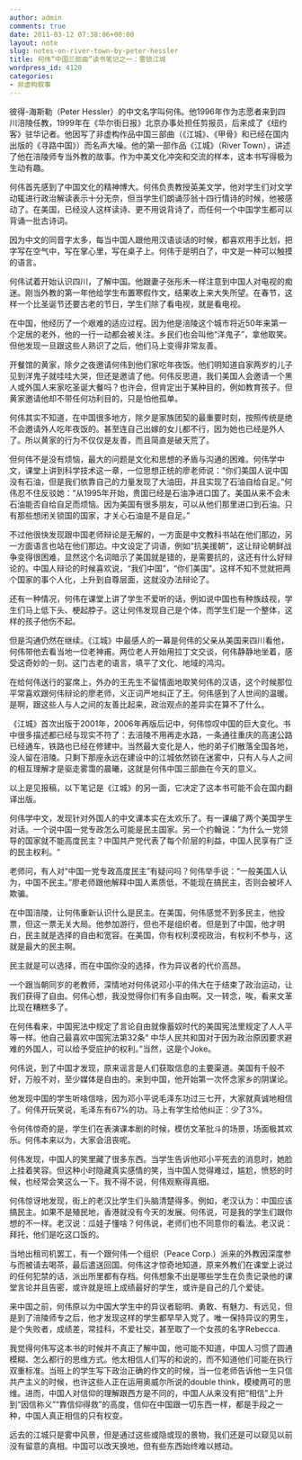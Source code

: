 ```yaml
---
author: admin
comments: true
date: 2011-03-12 07:38:06+00:00
layout: note
slug: notes-on-river-town-by-peter-hessler
title: 何伟“中国三部曲”读书笔记之一：雾锁江城
wordpress_id: 4120
categories:
- 非虚构叙事
---
```


彼得-海斯勒（Peter Hessler）的中文名字叫何伟。他1996年作为志愿者来到四川涪陵任教，1999年在《华尔街日报》北京办事处担任剪报员，后来成了《纽约客》驻华记者。他因写了非虚构作品中国三部曲（《江城》、《甲骨》和已经在国内出版的《寻路中国》）而名声大噪。他的第一部作品《江城》（River Town），讲述了他在涪陵师专当外教的故事。作为中美文化冲突和交流的样本，这本书写得极为生动有趣。 

何伟首先感到了中国文化的精神博大。何伟负责教授英美文学，他对学生们对文学动辄进行政治解读表示十分无奈，但当学生们朗诵莎翁十四行情诗的时候，他被感动了。在美国，已经没人这样读诗、更不用说背诗了，而任何一个中国学生都可以背诵一批古诗词。

因为中文的同音字太多，每当中国人跟他用汉语谈话的时候，都喜欢用手比划，把字写在空气中，写在掌心里，写在桌子上。何伟于是明白了，中文是一种可以触摸的语言。

何伟试着开始认识四川，了解中国。他跟妻子张彤禾一样注意到中国人对电视的痴迷。刚当外教的第一年他给学生布置寒假作文，结果收上来大失所望。在春节，这样一个比圣诞节还要古老的节日，学生们除了看电视，就是看电视。

在中国，他经历了一个艰难的适应过程。因为他是涪陵这个城市将近50年来第一个定居的老外，他的一行一动都会被关注。乡民们也会叫他“洋鬼子”，拿他取笑。但他发现一旦跟这些人熟识了之后，他们马上变得非常友善。

开餐馆的黄家，除夕之夜邀请何伟到他们家吃年夜饭。他们明知道自家两岁的儿子见到洋鬼子就哇哇大哭，但还是邀请了他。何伟反思道，我们美国人会邀请一个黑人或外国人来家吃圣诞大餐吗？也许会，但肯定出于某种目的，例如教育孩子。但黄家邀请他却不带任何功利目的，只是怕他孤单。

何伟其实不知道，在中国很多地方，除夕是家族团契的最重要时刻，按照传统是绝不会邀请外人吃年夜饭的。甚至连自己出嫁的女儿都不行，因为她也已经是外人了。所以黄家的行为不仅仅是友善，而且简直是破天荒了。

但何伟不是没有烦恼，最大的问题是文化和思想的矛盾与沟通的困难。何伟学中文，课堂上讲到科学技术这一章，一位思想正统的廖老师说：“你们美国人说中国没有石油，但是我们依靠自己的力量发现了大油田，并且实现了石油自给自足。”何伟忍不住反驳她：“从1995年开始，贵国已经是石油净进口国了。美国从来不会未石油能否自给自足而烦恼。因为美国有很多朋友，可以从他们那里进口到石油。只有那些想闭关锁国的国家，才关心石油是不是自足。”

不过他很快发现跟中国老师辩论是无解的，一方面是中文教科书站在他们那边，另一方面语言也站在他们那边。中文设定了词语，例如“抗美援朝”，这让辩论朝鲜战争变得很困难，显然这个名词暗示了美国就是错的，是需要抗的，这还有什么好辩论的。中国人辩论的时候喜欢说，“我们中国”，“你们美国”。这样不知不觉就把两个国家的事个人化，上升到自尊层面，这就没办法辩论了。

还有一种情况，何伟在课堂上讲了学生不爱听的话，例如说中国也有种族歧视，学生们马上低下头、梗起脖子。这让何伟发现自己是个体，而学生们是一个整体，这样的孩子他伤不起。 

但是沟通仍然在继续。《江城》中最感人的一幕是何伟的父亲从美国来四川看他，何伟带他去看当地一位老神甫。两位老人开始用拉丁文交谈，何伟静静地坐着，感受这奇妙的一刻。这门古老的语言，填平了文化、地域的鸿沟。

在给何伟送行的宴席上，外办的王先生不留情面地取笑何伟的汉语，这个时候那位平常喜欢跟何伟辩论的廖老师，义正词严地纠正了王。何伟感到了人世间的温暖。是啊，跟这些人与人之间的友善比起来，政治观点的差异实在算不了什么。

《江城》首次出版于2001年，2006年再版后记中，何伟惊叹中国的巨大变化。书中很多描述都已经与现实不符了：去涪陵不用再走水路，一条通往重庆的高速公路已经通车，铁路也已经在修建中。当然最大变化是人，他的弟子们散落全国各地，没人留在涪陵。只剩下那座永远在建设中的江城依然锁在迷雾中，只有人与人之间的相互理解才是驱走雾霭的晨曦，这就是何伟中国三部曲在今天的意义。

以上是见报稿，以下笔记是《江城》的另一面，它决定了这本书可能不会在国内翻译出版。

何伟学中文，发现针对外国人的中文课本实在太欢乐了。有一课编了两个美国学生对话。一个说中国一党专政怎么可能是民主国家。另一个约翰说：”为什么一党领导的国家就不能高度民主？中国共产党代表了每个阶层的利益，中国人民享有广泛的民主权利。“ 

老师问，有人对“中国一党专政高度民主”有疑问吗？何伟举手说：“一般美国人认为，中国不民主。”廖老师跟他解释中国人素质低，不能现在搞民主，否则会被坏人欺骗。

在中国涪陵，让何伟重新认识什么是民主。在美国，何伟感觉不到多民主，他投票，但这一票无关大局。他参加游行，但也不是组织者。但是到了中国，他才明白，民主就是选择的自由和宽容。在美国，你有权利漠视政治，有权利不参与，这就是最大的民主啊。

民主就是可以选择，而在中国你没的选择，作为异议者的代价高昂。

 一个跟当朝同岁的老教师，深情地对何伟说邓小平的伟大在于结束了政治运动，让我们获得了自由。何伟心想，我没觉得你们有多自由啊。又一转念，唉，看来文革比现在糟糕多了。

在何伟看来，中国宪法中规定了言论自由就像蓄奴时代的美国宪法里规定了人人平等一样。他自己最喜欢中国宪法第32条“ 中华人民共和国对于因为政治原因要求避难的外国人，可以给予受庇护的权利。”当然，这是个Joke。

何伟说，到了中国才发现，原来谣言是人们获取信息的主要渠道。美国有千般不好，万般不对，至少媒体是自由的。来到中国，他开始第一次怀念家乡的阴谋论。

他发现中国的学生听啥信啥，因为邓小平说毛泽东功过三七开，大家就真诚地相信了。何伟开玩笑说，毛泽东有67%的功。马上有学生给他纠正：少了3%。

令何伟惊奇的是，学生们在表演课本剧的时候，模仿文革批斗的场景，场面极其欢乐。何伟本来以为，大家会沮丧呢。

何伟发现，中国人的笑里藏了很多东西。当学生告诉他邓小平死去的消息时，她脸上挂着笑容。但这种小时隐藏真实感情的笑，当中国人觉得难过，尴尬，愤怒的时候，也经常会笑这么一下。我不得不说，何伟观察得真细。

何伟惊讶地发现，街上的老汉比学生们头脑清楚得多。例如，老汉认为：中国应该搞民主。如果不是殖民地，香港就没有今天的发展。何伟说，可是我的学生们跟你想的不一样。老汉说：瓜娃子懂啥？何伟说，老师们也不同意你的看法。老汉说：拜托，他们是吃这口饭的。

当地出租司机罢工，有一个跟何伟一个组织（Peace Corp.）派来的外教因深度参与而被请去喝茶，最后遣送回国。何伟这才惊奇地知道，原来外教们在课堂上说过的任何犯禁的话，派出所里都有存档。何伟想象不出是哪些学生在负责记录他的课堂言论并且告密，或许就是班上成绩最好的学生，或许是自己的几个爱徒。

来中国之前，何伟原以为中国大学生中的异议者聪明、勇敢、有魅力、有远见，但是到了涪陵师专之后，他才发现这样的学生都早早入党了。唯一保持异议的男生，是个失败者，成绩差，常挂科，不爱社交，甚至取了一个女孩的名字Rebecca.

我觉得何伟写这本书的时候并不真正了解中国，他可能不知道，中国人习惯了圆通模糊、怎么都行的思维方式。他太相信人们写的和说的，而不知道他们可能在执行双重标准。当班上的学生写下政治正确的作文的时候，当一位老师告诉他一生只信共产主义的时候，也许这些人正在运用奥威尔所说的double think，模棱两可的思维。进而，中国人对信仰的理解跟西方是不同的，中国人从来没有把“相信”上升到“因信称义”“靠信仰得救”的高度，信仰在中国跟一切东西一样，都是手段之一种，中国人真正相信的只有权变。

远去的江城只是雾中风景，但是通过这些或隐或现的景物，我们还是可以窥见以前没有留意的真相。中国可以改天换地，但有些东西始终难以撼动。
